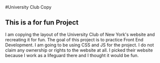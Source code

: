 #University Club Copy 

## This is a for fun Project
I am copying the layout of the University Club of New York's website and recreating it for fun. The goal of this project is to practice Front End Development. I am going to be using CSS and JS for the project. I do not claim any ownership or rights to the website at all. I picked their website because I work as a lifeguard there and I thought it would be fun.
